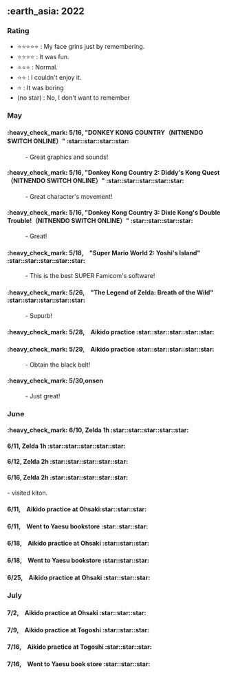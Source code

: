<h2> :earth_asia: 2022 </h2>

<h3> Rating </h3>

- :star::star::star::star::star: : My face grins just by remembering.
- :star::star::star::star: : It was fun.
- :star::star::star: : Normal.
- :star::star: : I couldn't enjoy it.
- :star: : It was boring
- (no star) : No, I don't want to remember



<h3> May </h3>

<h4>:heavy_check_mark: 5/16, "DONKEY KONG COUNTRY（NITNENDO SWITCH ONLINE）" :star::star::star::star:</h4>

&emsp;&emsp;&emsp;- Great graphics and sounds!

<h4>:heavy_check_mark: 5/16, "Donkey Kong Country 2: Diddy's Kong Quest（NITNENDO SWITCH ONLINE）" :star::star::star::star::star:</h4>

&emsp;&emsp;&emsp;- Great character's movement!

<h4>:heavy_check_mark: 5/16, "Donkey Kong Country 3: Dixie Kong's Double Trouble!（NITNENDO SWITCH ONLINE）" :star::star::star::star:</h4>

&emsp;&emsp;&emsp;- Great!

<h4>:heavy_check_mark: 5/18,　"Super Mario World 2: Yoshi's Island" :star::star::star::star::star:</h4>

&emsp;&emsp;&emsp;- This is the best SUPER Famicom's software!

<h4>:heavy_check_mark: 5/26,　"The Legend of Zelda: Breath of the Wild" :star::star::star::star::star:</h4>

&emsp;&emsp;&emsp;- Supurb!

<h4>:heavy_check_mark: 5/28,　Aikido practice :star::star::star::star::star: </h4>

<h4>:heavy_check_mark: 5/29,　Aikido practice  :star::star::star::star::star:</h4>

&emsp;&emsp;&emsp;- Obtain the black belt!


<h4>:heavy_check_mark: 5/30,onsen </h4>

&emsp;&emsp;&emsp;- Just great!

<h3> June </h3>

<h4>:heavy_check_mark: 6/10, Zelda 1h :star::star::star::star::star: </h4>


<h4> 6/11, Zelda 1h :star::star::star::star::star: </h4>

<h4> 6/12, Zelda 2h :star::star::star::star::star: </h4>

<h4> 6/16, Zelda 2h :star::star::star::star::star: </h4>
- visited kiton.


<h4> 6/11,　Aikido practice at Ohsaki:star::star::star:</h4>

<h4> 6/11,　Went to Yaesu bookstore :star::star::star:</h4>


<h4> 6/18,　Aikido practice at Ohsaki :star::star::star:</h4>

<h4> 6/18,　Went to Yaesu bookstore  :star::star::star:</h4>

<h4> 6/25,　Aikido practice at Ohsaki :star::star::star:</h4>




<h3> July </h3>

<h4> 7/2,　Aikido practice at Ohsaki :star::star::star:</h4>

<h4> 7/9,　Aikido practice at Togoshi :star::star::star:</h4>

<h4> 7/16,　Aikido practice at Togoshi :star::star::star:</h4>

<h4> 7/16,　Went to Yaesu book store :star::star::star:</h4>

